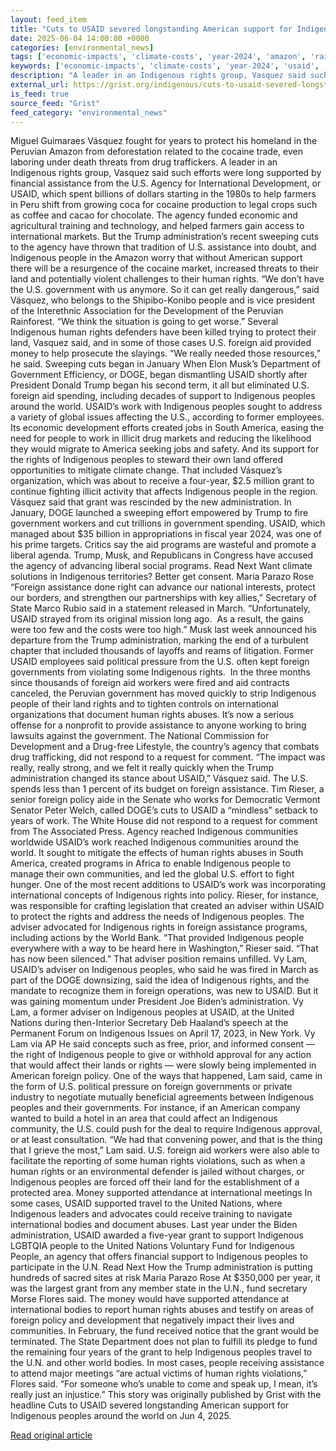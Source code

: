 ```yaml
---
layout: feed_item
title: "Cuts to USAID severed longstanding American support for Indigenous peoples around the world"
date: 2025-06-04 14:00:00 +0000
categories: [environmental_news]
tags: ['economic-impacts', 'climate-costs', 'year-2024', 'amazon', 'rainforest']
keywords: ['economic-impacts', 'climate-costs', 'year-2024', 'usaid', 'amazon', 'cuts', 'rainforest', 'severed']
description: "A leader in an Indigenous rights group, Vasquez said such efforts were long supported by financial assistance from the U"
external_url: https://grist.org/indigenous/cuts-to-usaid-severed-longstanding-american-support-for-indigenous-people-in-the-amazon/
is_feed: true
source_feed: "Grist"
feed_category: "environmental_news"
---
```


Miguel Guimaraes Vásquez fought for years to protect his homeland in the Peruvian Amazon from deforestation related to the cocaine trade, even laboring under death threats from drug traffickers. A leader in an Indigenous rights group, Vasquez said such efforts were long supported by financial assistance from the U.S. Agency for International Development, or USAID, which spent billions of dollars starting in the 1980s to help farmers in Peru shift from growing coca for cocaine production to legal crops such as coffee and cacao for chocolate. The agency funded economic and agricultural training and technology, and helped farmers gain access to international markets. But the Trump administration&#8217;s recent sweeping cuts to the agency have thrown that tradition of U.S. assistance into doubt, and Indigenous people in the Amazon worry that without American support there will be a resurgence of the cocaine market, increased threats to their land and potentially violent challenges to their human rights. “We don’t have the U.S. government with us anymore. So it can get really dangerous,” said Vásquez, who belongs to the Shipibo-Konibo people and is vice president of the Interethnic Association for the Development of the Peruvian Rainforest. &#8220;We think the situation is going to get worse.” Several Indigenous human rights defenders have been killed trying to protect their land, Vasquez said, and in some of those cases U.S. foreign aid provided money to help prosecute the slayings. “We really needed those resources,” he said. Sweeping cuts began in January When Elon Musk’s Department of Government Efficiency, or DOGE, began dismantling USAID shortly after President Donald Trump began his second term, it all but eliminated U.S. foreign aid spending, including decades of support to Indigenous peoples around the world. USAID’s work with Indigenous peoples sought to address a variety of global issues affecting the U.S., according to former employees. Its economic development efforts created jobs in South America, easing the need for people to work in illicit drug markets and reducing the likelihood they would migrate to America seeking jobs and safety. And its support for the rights of Indigenous peoples to steward their own land offered opportunities to mitigate climate change. That included Vásquez&#8217;s organization, which was about to receive a four-year, $2.5 million grant to continue fighting illicit activity that affects Indigenous people in the region. Vásquez said that grant was rescinded by the new administration. In January, DOGE launched a sweeping effort empowered by Trump to fire government workers and cut trillions in government spending. USAID, which managed about $35 billion in appropriations in fiscal year 2024, was one of his prime targets. Critics say the aid programs are wasteful and promote a liberal agenda. Trump, Musk, and Republicans in Congress have accused the agency of advancing liberal social programs. Read Next Want climate solutions in Indigenous territories? Better get consent. Maria Parazo Rose “Foreign assistance done right can advance our national interests, protect our borders, and strengthen our partnerships with key allies,” Secretary of State Marco Rubio said in a statement released in March. “Unfortunately, USAID strayed from its original mission long ago.&nbsp; As a result, the gains were too few and the costs were too high.” Musk last week announced his departure from the Trump administration, marking the end of a turbulent chapter that included thousands of layoffs and reams of litigation. Former USAID employees said political pressure from the U.S. often kept foreign governments from violating some Indigenous rights.&nbsp; In the three months since thousands of foreign aid workers were fired and aid contracts canceled, the Peruvian government has moved quickly to strip Indigenous people of their land rights and to tighten controls on international organizations that document human rights abuses. It&#8217;s now a serious offense for a nonprofit to provide assistance to anyone working to bring lawsuits against the government. The National Commission for Development and a Drug-free Lifestyle, the country&#8217;s agency that combats drug trafficking, did not respond to a request for comment. “The impact was really, really strong, and we felt it really quickly when the Trump administration changed its stance about USAID,” Vásquez said. The U.S. spends less than 1 percent of its budget on foreign assistance. Tim Rieser, a senior foreign policy aide in the Senate who works for Democratic Vermont Senator Peter Welch, called DOGE’s cuts to USAID a “mindless” setback to years of work. The White House did not respond to a request for comment from The Associated Press. Agency reached Indigenous communities worldwide USAID’s work reached Indigenous communities around the world. It sought to mitigate the effects of human rights abuses in South America, created programs in Africa to enable Indigenous people to manage their own communities, and led the global U.S. effort to fight hunger. One of the most recent additions to USAID’s work was incorporating international concepts of Indigenous rights into policy. Rieser, for instance, was responsible for crafting legislation that created an adviser within USAID to protect the rights and address the needs of Indigenous peoples. The adviser advocated for Indigenous rights in foreign assistance programs, including actions by the World Bank. “That provided Indigenous people everywhere with a way to be heard here in Washington,” Rieser said. “That has now been silenced.” That adviser position remains unfilled. Vy Lam, USAID&#8217;s adviser on Indigenous peoples, who said he was fired in March as part of the DOGE downsizing, said the idea of Indigenous rights, and the mandate to recognize them in foreign operations, was new to USAID. But it was gaining momentum under President Joe Biden&#8217;s administration. Vy Lam, a former adviser on Indigenous peoples at USAID, at the United Nations during then-Interior Secretary Deb Haaland’s speech at the Permanent Forum on Indigenous Issues on April 17, 2023, in New York. Vy Lam via AP He said concepts such as free, prior, and informed consent — the right of Indigenous people to give or withhold approval for any action that would affect their lands or rights — were slowly being implemented in American foreign policy. One of the ways that happened, Lam said, came in the form of U.S. political pressure on foreign governments or private industry to negotiate mutually beneficial agreements between Indigenous peoples and their governments. For instance, if an American company wanted to build a hotel in an area that could affect an Indigenous community, the U.S. could push for the deal to require Indigenous approval, or at least consultation. “We had that convening power, and that is the thing that I grieve the most,” Lam said. U.S. foreign aid workers were also able to facilitate the reporting of some human rights violations, such as when a human rights or an environmental defender is jailed without charges, or Indigenous peoples are forced off their land for the establishment of a protected area. Money supported attendance at international meetings In some cases, USAID supported travel to the United Nations, where Indigenous leaders and advocates could receive training to navigate international bodies and document abuses. Last year under the Biden administration, USAID awarded a five-year grant to support Indigenous LGBTQIA people to the United Nations Voluntary Fund for Indigenous People, an agency that offers financial support to Indigenous peoples to participate in the U.N. Read Next How the Trump administration is putting hundreds of sacred sites at risk Maria Parazo Rose At $350,000 per year, it was the largest grant from any member state in the U.N., fund secretary Morse Flores said. The money would have supported attendance at international bodies to report human rights abuses and testify on areas of foreign policy and development that negatively impact their lives and communities. In February, the fund received notice that the grant would be terminated. The State Department does not plan to fulfill its pledge to fund the remaining four years of the grant to help Indigenous peoples travel to the U.N. and other world bodies. In most cases, people receiving assistance to attend major meetings &#8220;are actual victims of human rights violations,” Flores said. “For someone who’s unable to come and speak up, I mean, it’s really just an injustice.” This story was originally published by Grist with the headline Cuts to USAID severed longstanding American support for Indigenous peoples around the world on Jun 4, 2025.

[Read original article](https://grist.org/indigenous/cuts-to-usaid-severed-longstanding-american-support-for-indigenous-people-in-the-amazon/)
